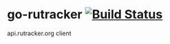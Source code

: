 # go-rutracker  [![Build Status](https://travis-ci.org/ruslanfedoseenko/go-rutracker.svg?branch=master)](https://travis-ci.org/ruslanfedoseenko/go-rutracker)
api.rutracker.org client
